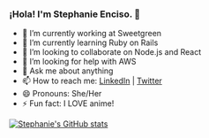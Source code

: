 ### ¡Hola! I'm Stephanie Enciso. 👋


- 🔭 I’m currently working at Sweetgreen
- 🌱 I’m currently learning Ruby on Rails
- 👯 I’m looking to collaborate on Node.js and React
- 🤔 I’m looking for help with AWS
- 💬 Ask me about anything
- 📫 How to reach me: [LinkedIn](https://www.linkedin.com/in/stephanieenciso/) | [Twitter](https://twitter.com/enciso9321)
- 😄 Pronouns: She/Her
- ⚡ Fun fact: I LOVE anime!


[![Stephanie's GitHub stats](https://github-readme-stats.vercel.app/api?username=StephanieEnciso&show_icons=true&theme=tokyonight)
](https://github.com/anuraghazra/github-readme-stats)
